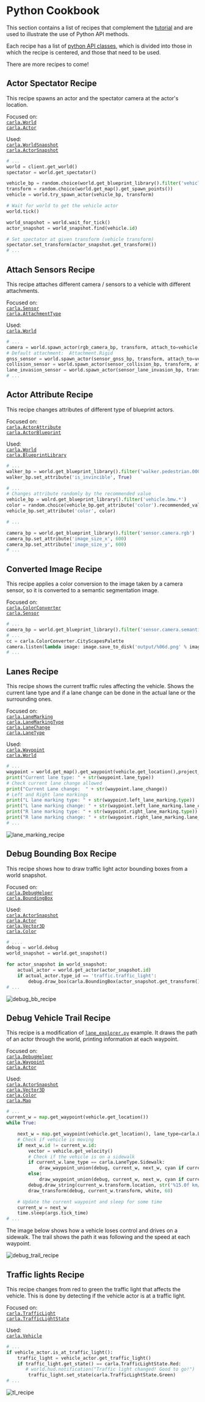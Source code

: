 
<h1> Python Cookbook </h1>

This section contains a list of recipes that complement the [tutorial](../python_api_tutorial/) and are used to
illustrate the use of Python API methods.

Each recipe has a list of [python API classes](../python_api/), which is divided into those in which the recipe is centered,
and those that need to be used.

There are more recipes to come!

## Actor Spectator Recipe

This recipe spawns an actor and the spectator camera at the actor's location.

Focused on:<br>
[`carla.World`](../python_api/#carla.World)<br>
[`carla.Actor`](../python_api/#carla.Actor)

Used:<br>
[`carla.WorldSnapshot`](../python_api/#carla.WorldSnapshot)<br>
[`carla.ActorSnapshot`](../python_api/#carla.ActorSnapshot)

```py
# ...
world = client.get_world()
spectator = world.get_spectator()

vehicle_bp = random.choice(world.get_blueprint_library().filter('vehicle.bmw.*'))
transform = random.choice(world.get_map().get_spawn_points())
vehicle = world.try_spawn_actor(vehicle_bp, transform)

# Wait for world to get the vehicle actor
world.tick()

world_snapshot = world.wait_for_tick()
actor_snapshot = world_snapshot.find(vehicle.id)

# Set spectator at given transform (vehicle transform)
spectator.set_transform(actor_snapshot.get_transform())
# ...
```

## Attach Sensors Recipe

This recipe attaches different camera / sensors to a vehicle with different attachments.

Focused on:<br>
[`carla.Sensor`](../python_api/#carla.Sensor)<br>
[`carla.AttachmentType`](../python_api/#carla.AttachmentType)<br>

Used:<br>
[`carla.World`](../python_api/#carla.World)

```py
# ...
camera = world.spawn_actor(rgb_camera_bp, transform, attach_to=vehicle, attachment_type=Attachment.SpringArm)
# Default attachment:  Attachment.Rigid
gnss_sensor = world.spawn_actor(sensor_gnss_bp, transform, attach_to=vehicle)
collision_sensor = world.spawn_actor(sensor_collision_bp, transform, attach_to=vehicle)
lane_invasion_sensor = world.spawn_actor(sensor_lane_invasion_bp, transform, attach_to=vehicle)
# ...
```

## Actor Attribute Recipe  

This recipe changes attributes of different type of blueprint actors.

Focused on:<br>
[`carla.ActorAttribute`](../python_api/#carla.ActorAttribute)<br>
[`carla.ActorBlueprint`](../python_api/#carla.ActorBlueprint)<br>

Used:<br>
[`carla.World`](../python_api/#carla.World)<br>
[`carla.BlueprintLibrary`](../python_api/#carla.BlueprintLibrary)<br>

```py
# ...
walker_bp = world.get_blueprint_library().filter('walker.pedestrian.0002')
walker_bp.set_attribute('is_invincible', True)

# ...
# Changes attribute randomly by the recommended value
vehicle_bp = wolrd.get_blueprint_library().filter('vehicle.bmw.*')
color = random.choice(vehicle_bp.get_attribute('color').recommended_values)
vehicle_bp.set_attribute('color', color)

# ...

camera_bp = world.get_blueprint_library().filter('sensor.camera.rgb')
camera_bp.set_attribute('image_size_x', 600)
camera_bp.set_attribute('image_size_y', 600)
# ...
```

## Converted Image Recipe

This recipe applies a color conversion to the image taken by a camera sensor, so it is converted to a
semantic segmentation image.

Focused on:<br>
[`carla.ColorConverter`](../python_api/#carla.ColorConverter)<br>
[`carla.Sensor`](../python_api/#carla.Sensor)

```py
# ...
camera_bp = world.get_blueprint_library().filter('sensor.camera.semantic_segmentation')
# ...
cc = carla.ColorConverter.CityScapesPalette
camera.listen(lambda image: image.save_to_disk('output/%06d.png' % image.frame, cc))
# ...
```

## Lanes Recipe

This recipe shows the current traffic rules affecting the vehicle. Shows the current lane type and
if a lane change can be done in the actual lane or the surrounding ones.

Focused on:<br>
[`carla.LaneMarking`](../python_api/#carla.LaneMarking)<br>
[`carla.LaneMarkingType`](../python_api/#carla.LaneMarkingType)<br>
[`carla.LaneChange`](../python_api/#carla.LaneChange)<br>
[`carla.LaneType`](../python_api/#carla.LaneType)<br>

Used:<br>
[`carla.Waypoint`](../python_api/#carla.Waypoint)<br>
[`carla.World`](../python_api/#carla.World)

```py
# ...
waypoint = world.get_map().get_waypoint(vehicle.get_location(),project_to_road=True, lane_type=(carla.LaneType.Driving | carla.LaneType.Shoulder | carla.LaneType.Sidewalk))
print("Current lane type: " + str(waypoint.lane_type))
# Check current lane change allowed
print("Current Lane change:  " + str(waypoint.lane_change))
# Left and Right lane markings
print("L lane marking type: " + str(waypoint.left_lane_marking.type))
print("L lane marking change: " + str(waypoint.left_lane_marking.lane_change))
print("R lane marking type: " + str(waypoint.right_lane_marking.type))
print("R lane marking change: " + str(waypoint.right_lane_marking.lane_change))
# ...
```

![lane_marking_recipe](img/lane_marking_recipe.png)

## Debug Bounding Box Recipe

This recipe shows how to draw traffic light actor bounding boxes from a world snapshot.

Focused on:<br>
[`carla.DebugHelper`](../python_api/#carla.DebugHelper)<br>
[`carla.BoundingBox`](../python_api/#carla.BoundingBox)

Used:<br>
[`carla.ActorSnapshot`](../python_api/#carla.ActorSnapshot)<br>
[`carla.Actor`](../python_api/#carla.Actor)<br>
[`carla.Vector3D`](../python_api/#carla.Vector3D)<br>
[`carla.Color`](../python_api/#carla.Color)

```py
# ....
debug = world.debug
world_snapshot = world.get_snapshot()

for actor_snapshot in world_snapshot:
    actual_actor = world.get_actor(actor_snapshot.id)
    if actual_actor.type_id == 'traffic.traffic_light':
        debug.draw_box(carla.BoundingBox(actor_snapshot.get_transform().location,carla.Vector3D(0.5,0.5,2)),actor_snapshot.get_transform().rotation, 0.05, carla.Color(255,0,0,0),0)
# ...
```

![debug_bb_recipe](img/debug_bb_recipe.png)

## Debug Vehicle Trail Recipe

This recipe is a modification of [`lane_explorer.py`](https://github.com/carla-simulator/carla/blob/master/PythonAPI/util/lane_explorer.py) example.
It draws the path of an actor through the world, printing information at each waypoint.

Focused on:<br>
[`carla.DebugHelper`](../python_api/#carla.DebugHelper)<br>
[`carla.Waypoint`](../python_api/#carla.Waypoint)<br>
[`carla.Actor`](../python_api/#carla.Actor)

Used:<br>
[`carla.ActorSnapshot`](../python_api/#carla.ActorSnapshot)<br>
[`carla.Vector3D`](../python_api/#carla.Vector3D)<br>
[`carla.Color`](../python_api/#carla.Color)<br>
[`carla.Map`](../python_api/#carla.Map)

```py
# ...
current_w = map.get_waypoint(vehicle.get_location())
while True:

    next_w = map.get_waypoint(vehicle.get_location(), lane_type=carla.LaneType.Driving | carla.LaneType.Shoulder | carla.LaneType.Sidewalk )
    # Check if vehicle is moving
    if next_w.id != current_w.id:
        vector = vehicle.get_velocity()
        # Check if the vehicle is on a sidewalk
        if current_w.lane_type == carla.LaneType.Sidewalk:
            draw_waypoint_union(debug, current_w, next_w, cyan if current_w.is_junction else red, 60)
        else:
            draw_waypoint_union(debug, current_w, next_w, cyan if current_w.is_junction else green, 60)
        debug.draw_string(current_w.transform.location, str('%15.0f km/h' % (3.6 * math.sqrt(vector.x**2 + vector.y**2 + vector.z**2))), False, orange, 60)
        draw_transform(debug, current_w.transform, white, 60)

    # Update the current waypoint and sleep for some time
    current_w = next_w
    time.sleep(args.tick_time)
# ...
```

The image below shows how a vehicle loses control and drives on a sidewalk. The trail shows the path it was following and the speed at each waypoint.

![debug_trail_recipe](img/debug_trail_recipe.png)

## Traffic lights Recipe

This recipe changes from red to green the traffic light that affects the vehicle.
This is done by detecting if the vehicle actor is at a traffic light.

Focused on:<br>
[`carla.TrafficLight`](../python_api/#carla.TrafficLight)<br>
[`carla.TrafficLightState`](../python_api/#carla.TrafficLightState)

Used:<br>
[`carla.Vehicle`](../python_api/#carla.Vehicle)

```py
# ...
if vehicle_actor.is_at_traffic_light():
    traffic_light = vehicle_actor.get_traffic_light()
    if traffic_light.get_state() == carla.TrafficLightState.Red:
       # world.hud.notification("Traffic light changed! Good to go!")
        traffic_light.set_state(carla.TrafficLightState.Green)
# ...
```

![tl_recipe](img/tl_recipe.gif)
